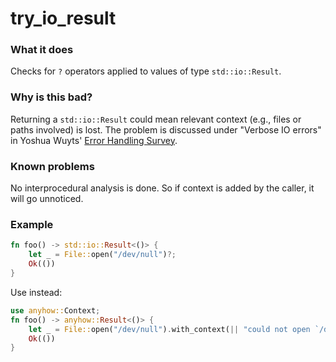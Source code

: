# try_io_result

### What it does
Checks for `?` operators applied to values of type `std::io::Result`.

### Why is this bad?
Returning a `std::io::Result` could mean relevant context (e.g., files or paths involved) is
lost. The problem is discussed under "Verbose IO errors" in Yoshua Wuyts' [Error Handling
Survey].

### Known problems
No interprocedural analysis is done. So if context is added by the caller, it will go
unnoticed.

### Example
```rust
fn foo() -> std::io::Result<()> {
    let _ = File::open("/dev/null")?;
    Ok(())
}
```
Use instead:
```rust
use anyhow::Context;
fn foo() -> anyhow::Result<()> {
    let _ = File::open("/dev/null").with_context(|| "could not open `/dev/null`")?;
    Ok(())
}
```

[Error Handling Survey]: https://blog.yoshuawuyts.com/error-handling-survey/
